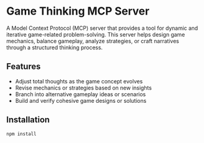 # Game Thinking MCP Server

A Model Context Protocol (MCP) server that provides a tool for dynamic and iterative game-related problem-solving. This server helps design game mechanics, balance gameplay, analyze strategies, or craft narratives through a structured thinking process.

## Features
- Adjust total thoughts as the game concept evolves
- Revise mechanics or strategies based on new insights
- Branch into alternative gameplay ideas or scenarios
- Build and verify cohesive game designs or solutions

## Installation
```bash
npm install
